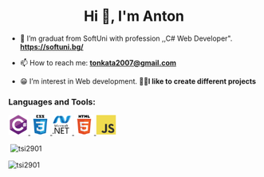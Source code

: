 <h1 align="center">Hi 👋, I'm Anton</h1>

- 🌱 I’m graduat from SoftUni with profession ,,C# Web Developer". **https://softuni.bg/**

- 📫 How to reach me: **tonkata2007@gmail.com**

- 😁 I’m interest in Web development. **👨‍💻I like to create different projects**


<p align="left">
</p>

<h3 align="left">Languages and Tools:</h3>
<p align="left"> <a href="https://www.w3schools.com/cs/" target="_blank" rel="noreferrer"> <img src="https://raw.githubusercontent.com/devicons/devicon/master/icons/csharp/csharp-original.svg" alt="csharp" width="40" height="40"/> </a> <a href="https://www.w3schools.com/css/" target="_blank" rel="noreferrer"> <img src="https://raw.githubusercontent.com/devicons/devicon/master/icons/css3/css3-original-wordmark.svg" alt="css3" width="40" height="40"/> </a> <a href="https://dotnet.microsoft.com/" target="_blank" rel="noreferrer"> <img src="https://raw.githubusercontent.com/devicons/devicon/master/icons/dot-net/dot-net-original-wordmark.svg" alt="dotnet" width="40" height="40"/> </a> <a href="https://www.w3.org/html/" target="_blank" rel="noreferrer"> <img src="https://raw.githubusercontent.com/devicons/devicon/master/icons/html5/html5-original-wordmark.svg" alt="html5" width="40" height="40"/> </a> <a href="https://developer.mozilla.org/en-US/docs/Web/JavaScript" target="_blank" rel="noreferrer"> <img src="https://raw.githubusercontent.com/devicons/devicon/master/icons/javascript/javascript-original.svg" alt="javascript" width="40" height="40"/> </a>  </p>



<p>&nbsp;<img align="center" src="https://github-readme-stats.vercel.app/api?username=tsi2901&show_icons=true&locale=en" alt="tsi2901" /></p>

<p><img align="center" src="https://github-readme-streak-stats.herokuapp.com/?user=tsi2901&" alt="tsi2901" /></p>
